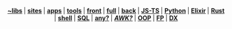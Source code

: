 <p align="center">
  <strong>
    <a href="https://github.com/barcek?tab=repositories&q=resource&type=&language=&sort=">~libs</a>
  </strong> |
  <strong>
    <a href="https://barcek.github.io/">sites</a>
  </strong> |
  <strong>
    <a href="https://github.com/barcek?tab=repositories&q=app&type=&language=&sort=">apps</a>
  </strong> |
  <strong>
    <a href="https://github.com/barcek?tab=repositories&q=tool&type=&language=&sort=">tools</a>
  </strong> |
  <strong>
    <a href="https://github.com/barcek?tab=repositories&q=frontend&type=&language=&sort=">front</a>
  </strong> |
  <strong>
    <a href="https://github.com/barcek?tab=repositories">full</a>
  </strong> |
  <strong>
    <a href="https://github.com/barcek?tab=repositories&q=backend&type=&language=&sort=">back</a>
  </strong> |
  <strong>
    <a href="https://github.com/barcek?tab=repositories&q=js&type=&language=&sort=">JS-TS</a>
  </strong> |
  <strong>
    <a href="https://github.com/barcek?tab=repositories&q=python&type=&language=&sort=">Python</a>
  </strong> |
  <strong>
    <a href="https://github.com/barcek?tab=repositories&q=elixir&type=&language=&sort=">Elixir</a>
  </strong> |
  <strong>
    <a href="https://github.com/barcek?tab=repositories&q=rust&type=&language=&sort=">Rust</a>
  </strong> |
  <strong>
    <a href="https://github.com/barcek?tab=repositories&q=shell&type=&language=&sort=">shell</a>
  </strong> |
  <strong>
    <a href="https://github.com/barcek?tab=repositories&q=sql&type=&language=&sort=">SQL</a>
  </strong> |
  <strong>
    <a href="https://github.com/barcek/aliesce">any?</a>
  </strong> |
  <strong>
    <em>
      <a href="https://github.com/barcek/glep">AWK?</a>
    </em>
  </strong> |
  <strong>
    <a href="https://github.com/barcek?tab=repositories&q=object-oriented-programming&type=&language=&sort=">OOP</a>
  </strong> |
  <strong>
    <a href="https://github.com/barcek?tab=repositories&q=functional-programming&type=&language=&sort=">FP</a>
  </strong> |
  <strong>
    <a href="https://github.com/barcek?tab=repositories&q=dx&type=&language=&sort=">DX</a>
  </strong>
</p>
